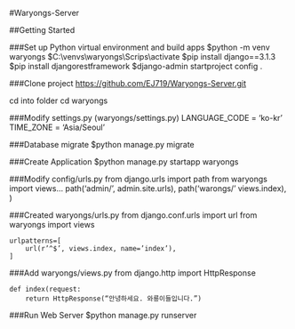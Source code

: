 #Waryongs-Server

##Getting Started

###Set up Python virtual environment and build apps
$python -m venv waryongs
$C:\venvs\waryongs\Scrips\activate
$pip install django==3.1.3
$pip install djangorestframework
$django-admin startproject config .

###Clone project
https://github.com/EJ719/Waryongs-Server.git

cd into folder
cd waryongs

###Modify settings.py (waryongs/settings.py)
LANGUAGE_CODE = ‘ko-kr’
TIME_ZONE = ‘Asia/Seoul’

###Database migrate
$python manage.py migrate

###Create Application
$python manage.py startapp waryongs
 
###Modify config/urls.py
    from django.urls import path
    from waryongs import views…
        path(‘admin/’, admin.site.urls),
        path(‘warongs/’ views.index),
    )
 
###Created waryongs/urls.py
    from django.conf.urls import url
    from waryongs import views

    urlpatterns=[
	    url(r’^$’, views.index, name=’index’),
    ]

###Add waryongs/views.py
    from django.http import HttpResponse
    
    def index(request:
        return HttpResponse(“안녕하세요. 와룡이들입니다.”)

###Run Web Server
$python manage.py runserver
